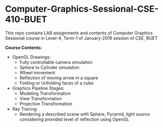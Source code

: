 # Computer-Graphics-Sessional-CSE-410-BUET
This repo contains LAB assignments and contents of Computer Graphics Sessional course in Level-4, Term-1 of January-2019 session of CSE, BUET
  
**Course Contents:**
- OpenGL Drawings:
    - Fully controllable camera simulation 
    - Sphere to Cylinder simulation
    - Wheel movement
    - Reflection of moving arrow in a square  
    - Folding or Unfolding faces of a cube
- Graphics Pipeline Stages:
    - Modeling Transformation    
    - View Transformation    
    - Projection Transformation    
- Ray Tracing:
    - Rendering a described scene with Sphere, Pyramid, light source considering provided level of reflection using OpenGL     

